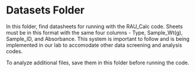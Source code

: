 # Datasets Folder

In this folder, find datasheets for running with the RAU_Calc code. Sheets must be in this format with the same four columns - Type, Sample_Wt(g), Sample_ID, and Absorbance. This system is important to follow and is being implemented in our lab to accomodate other data screening and analysis codes.


To analyze additional files, save them in this folder before running the code.